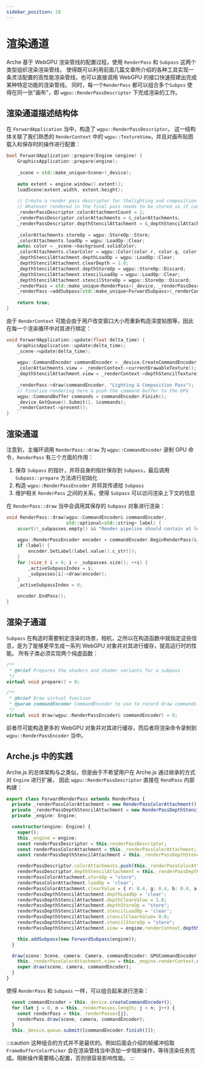 ```yaml
---
sidebar_position: 10
---
```


# 渲染通道

Arche 基于 WebGPU 渲染管线的配置过程，使用 `RenderPass` 和 `Subpass` 这两个类型组织渲染渲染管线，
使得既可以利用前面几篇文章所介绍的各种工具实现一条灵活配置的高性能渲染管线，也可以直接调用 WebGPU 的接口快速搭建出完成某种特定功能的渲染管线。
同时，每一个`RenderPass` 都可以组合多个`Subpss` 使得在同一张"画布"，即 `wgpu::RenderPassDescriptor` 下完成渲染的工作。

## 渲染通道描述结构体
在 `ForwardApplication` 当中，构造了 `wgpu::RenderPassDescriptor`。
这一结构体关联了我们熟悉的 `RenderContext` 中的 `wgpu::TextureView`，并且对画布贴图载入和保存时的操作进行配置：
```cpp
bool ForwardApplication::prepare(Engine &engine) {
    GraphicsApplication::prepare(engine);
    
    _scene = std::make_unique<Scene>(_device);
    
    auto extent = engine.window().extent();
    loadScene(extent.width, extent.height);
    
    // Create a render pass descriptor for thelighting and composition pass
    // Whatever rendered in the final pass needs to be stored so it can be displayed
    _renderPassDescriptor.colorAttachmentCount = 1;
    _renderPassDescriptor.colorAttachments = &_colorAttachments;
    _renderPassDescriptor.depthStencilAttachment = &_depthStencilAttachment;
    
    _colorAttachments.storeOp = wgpu::StoreOp::Store;
    _colorAttachments.loadOp = wgpu::LoadOp::Clear;
    auto& color = _scene->background.solidColor;
    _colorAttachments.clearColor = wgpu::Color{color.r, color.g, color.b, color.a};
    _depthStencilAttachment.depthLoadOp = wgpu::LoadOp::Clear;
    _depthStencilAttachment.clearDepth = 1.0;
    _depthStencilAttachment.depthStoreOp = wgpu::StoreOp::Discard;
    _depthStencilAttachment.stencilLoadOp = wgpu::LoadOp::Clear;
    _depthStencilAttachment.stencilStoreOp = wgpu::StoreOp::Discard;
    _renderPass = std::make_unique<RenderPass>(_device, _renderPassDescriptor);
    _renderPass->addSubpass(std::make_unique<ForwardSubpass>(_renderContext.get(), _scene.get(), _mainCamera));
    
    return true;
}
```

由于 `RenderContext` 可能会由于用户改变窗口大小而重新构造深度贴图等，因此在每一个渲染循环中对其进行绑定：
```cpp
void ForwardApplication::update(float delta_time) {
    GraphicsApplication::update(delta_time);
    _scene->update(delta_time);
    
    wgpu::CommandEncoder commandEncoder = _device.CreateCommandEncoder();    
    _colorAttachments.view = _renderContext->currentDrawableTexture();
    _depthStencilAttachment.view = _renderContext->depthStencilTexture();
    
    _renderPass->draw(commandEncoder, "Lighting & Composition Pass");
    // Finalize rendering here & push the command buffer to the GPU
    wgpu::CommandBuffer commands = commandEncoder.Finish();
    _device.GetQueue().Submit(1, &commands);
    _renderContext->present();
}
```

## 渲染通道
注意到，主循环调用 `RenderPass::draw` 为 `wgpu::CommandEncoder` 录制 GPU 命令，`RenderPass` 有三个方面的作用：
1. 保存 `Subpass` 的指针，并将自身的指针保存到 `Subpass`，最后调用 `Subpass::prepare` 方法进行初始化
2. 构造 `wgpu::RenderPassEncoder` 并将其传递给 `Subpass`
3. 维护相关 `RenderPass` 之间的关系，使得 `Subpass` 可以访问渲染上下文的信息

在 `RenderPass::draw` 当中会调用其保存的 `Subpass` 对象进行渲染：
```cpp
void RenderPass::draw(wgpu::CommandEncoder& commandEncoder,
                      std::optional<std::string> label) {
    assert(!_subpasses.empty() && "Render pipeline should contain at least one sub-pass");
    
    wgpu::RenderPassEncoder encoder = commandEncoder.BeginRenderPass(&_desc);
    if (label) {
        encoder.SetLabel(label.value().c_str());
    }
    for (size_t i = 0; i < _subpasses.size(); ++i) {
        _activeSubpassIndex = i;
        _subpasses[i]->draw(encoder);
    }
    _activeSubpassIndex = 0;

    encoder.EndPass();
}
```

## 渲染子通道
`Subpass` 在构造时需要制定渲染的场景，相机，之所以在构造函数中就指定这些信息，是为了能够更早生成一系列 WebGPU 对象并对其进行缓存，提高运行时的性能。
所有子类必须实现两个纯虚函数：
```cpp
/**
 * @brief Prepares the shaders and shader variants for a subpass
 */
virtual void prepare() = 0;

/**
 * @brief Draw virtual function
 * @param commandEncoder CommandEncoder to use to record draw commands
 */
virtual void draw(wgpu::RenderPassEncoder& commandEncoder) = 0;
```
前者尽可能构造更多的 WebGPU 对象并对其进行缓存，而后者将渲染命令录制到 `wgpu::RenderPassEncoder` 当中。

## Arche.js 中的实践
Arche.js 的总体架构与之类似，但是由于不希望用户在 Arche.js 通过继承的方式对 `Engine` 进行扩展，
因此 `wgpu::RenderPassDescriptor` 直接在 `RendPass` 内部构建：
```ts
export class ForwardRenderPass extends RenderPass {
  private _renderPassColorAttachment = new RenderPassColorAttachment();
  private _renderPassDepthStencilAttachment = new RenderPassDepthStencilAttachment();
  private _engine: Engine;

  constructor(engine: Engine) {
    super();
    this._engine = engine;
    const renderPassDescriptor = this.renderPassDescriptor;
    const renderPassColorAttachment = this._renderPassColorAttachment;
    const renderPassDepthStencilAttachment = this._renderPassDepthStencilAttachment;

    renderPassDescriptor.colorAttachments.push(this._renderPassColorAttachment);
    renderPassDescriptor.depthStencilAttachment = this._renderPassDepthStencilAttachment;
    renderPassColorAttachment.storeOp = "store";
    renderPassColorAttachment.loadOp = 'clear';
    renderPassColorAttachment.clearValue = { r: 0.4, g: 0.4, b: 0.4, a: 1.0 };
    renderPassDepthStencilAttachment.depthLoadOp = 'clear';
    renderPassDepthStencilAttachment.depthClearValue = 1.0;
    renderPassDepthStencilAttachment.depthStoreOp = "store";
    renderPassDepthStencilAttachment.stencilLoadOp = 'clear';
    renderPassDepthStencilAttachment.stencilClearValue= 0.0;
    renderPassDepthStencilAttachment.stencilStoreOp = "store";
    renderPassDepthStencilAttachment.view = engine.renderContext.depthStencilTexture();

    this.addSubpass(new ForwardSubpass(engine));
  }

  draw(scene: Scene, camera: Camera, commandEncoder: GPUCommandEncoder) {
    this._renderPassColorAttachment.view = this._engine.renderContext.currentDrawableTexture();
    super.draw(scene, camera, commandEncoder);
  }
}
```
使得 `RenderPass` 和 `Subpass` 一样，可以组合起来进行渲染：
```ts title="Engine._render"
  const commandEncoder = this._device.createCommandEncoder();
  for (let j = 0, n = this._renderPasses.length; j < n; j++) {
    const renderPass = this._renderPasses[j];
    renderPass.draw(scene, camera, commandEncoder);
  }
  this._device.queue.submit([commandEncoder.finish()]);
```

:::caution
这种组合的方式并不是最优的。例如后面会介绍的帧缓冲拾取 `FrameBufferColorPicker` 会在渲染管线当中添加一步阻断操作，等待渲染任务完成。阻断操作需要精心配置，否则很容易影响性能。
:::
